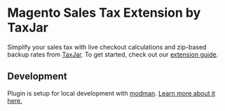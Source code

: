 # Magento Sales Tax Extension by TaxJar

Simplify your sales tax with live checkout calculations and zip-based backup rates from [TaxJar](http://www.taxjar.com). To get started, check out our [extension guide](http://www.taxjar.com/guides/integrations/magento/).

## Development

Plugin is setup for local development with [modman](https://github.com/colinmollenhour/modman). [Learn more about it here.](https://github.com/colinmollenhour/modman/wiki/Tutorial)